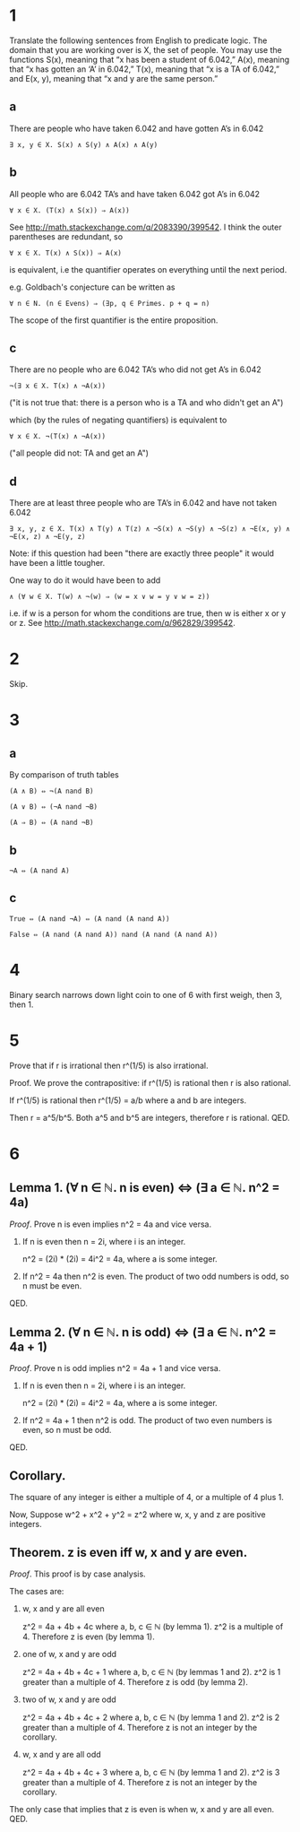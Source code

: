 # 1

Translate the following sentences from English to predicate logic. The domain
that you are working over is X, the set of people. You may use the functions
S(x), meaning that “x has been a student of 6.042,” A(x), meaning that “x has
gotten an ‘A’ in 6.042,” T(x), meaning that “x is a TA of 6.042,” and E(x, y),
meaning that “x and y are the same person.”

## a

There are people who have taken 6.042 and have gotten A’s in 6.042

    ∃ x, y ∈ X. S(x) ∧ S(y) ∧ A(x) ∧ A(y)

## b

All people who are 6.042 TA’s and have taken 6.042 got A’s in 6.042

    ∀ x ∈ X. (T(x) ∧ S(x)) ⇒ A(x))

See http://math.stackexchange.com/q/2083390/399542. I think the outer
parentheses are redundant, so 

    ∀ x ∈ X. T(x) ∧ S(x)) ⇒ A(x)

is equivalent, i.e the quantifier operates on everything until the next period.

e.g. Goldbach's conjecture can be written as

    ∀ n ∈ N. (n ∈ Evens) ⇒ (∃p, q ∈ Primes. p + q = n)

The scope of the first quantifier is the entire proposition.

## c

There are no people who are 6.042 TA’s who did not get A’s in 6.042

    ¬(∃ x ∈ X. T(x) ∧ ¬A(x))

("it is not true that: there is a person who is a TA and who didn't get an A")

which (by the rules of negating quantifiers) is equivalent to

    ∀ x ∈ X. ¬(T(x) ∧ ¬A(x))

("all people did not: TA and get an A")

## d

There are at least three people who are TA’s in 6.042 and have not taken 6.042

    ∃ x, y, z ∈ X. T(x) ∧ T(y) ∧ T(z) ∧ ¬S(x) ∧ ¬S(y) ∧ ¬S(z) ∧ ¬E(x, y) ∧ ¬E(x, z) ∧ ¬E(y, z)

Note: if this question had been "there are exactly three people" it would have
been a little tougher. 

One way to do it would have been to add

    ∧ (∀ w ∈ X. T(w) ∧ ¬(w) ⇒ (w = x ∨ w = y ∨ w = z))

i.e. if w is a person for whom the conditions are true, then w is either x or y
or z. See http://math.stackexchange.com/q/962829/399542.

# 2

Skip.

# 3

## a

By comparison of truth tables

    (A ∧ B) ⇔ ¬(A nand B)

    (A ∨ B) ⇔ (¬A nand ¬B)

    (A ⇒ B) ⇔ (A nand ¬B)

## b

    ¬A ⇔ (A nand A)

## c

    True ⇔ (A nand ¬A) ⇔ (A nand (A nand A))

    False ⇔ (A nand (A nand A)) nand (A nand (A nand A))

# 4

Binary search narrows down light coin to one of 6 with first weigh, then 3,
then 1.

# 5

Prove that if r is irrational then r^(1/5) is also irrational.

Proof. We prove the contrapositive: if r^(1/5) is rational then r is also
rational.

If r^(1/5) is rational then r^(1/5) = a/b where a and b are integers.

Then r = a^5/b^5. Both a^5 and b^5 are integers, therefore r is rational. QED.

# 6

## Lemma 1. (∀ n ∈ ℕ. n is even) ⇔ (∃ a ∈ ℕ. n^2 = 4a)

_Proof_. Prove n is even implies n^2 = 4a and vice versa.

 1. If n is even then n = 2i, where i is an integer.
 
    n^2 = (2i) * (2i) = 4i^2 = 4a, where a is some integer.

 2. If n^2 = 4a then n^2 is even. The product of two odd numbers is odd, so n
    must be even.

QED.

## Lemma 2. (∀ n ∈ ℕ. n is odd) ⇔ (∃ a ∈ ℕ. n^2 = 4a + 1)

_Proof_. Prove n is odd implies n^2 = 4a + 1 and vice versa.

 1. If n is even then n = 2i, where i is an integer.
 
    n^2 = (2i) * (2i) = 4i^2 = 4a, where a is some integer.

 2. If n^2 = 4a + 1 then n^2 is odd. The product of two even numbers is even,
    so n must be odd.

QED.

## Corollary.

The square of any integer is either a multiple of 4, or a multiple of 4 plus 1.

Now, Suppose w^2 + x^2 + y^2 = z^2 where w, x, y and z are positive integers. 

## Theorem. z is even iff w, x and y are even.

_Proof_. This proof is by case analysis. 

The cases are:

 1. w, x and y are all even

    z^2 = 4a + 4b + 4c where a, b, c ∈ ℕ (by lemma 1). z^2 is a multiple of 4.
    Therefore z is even (by lemma 1).

 3. one of w, x and y are odd

    z^2 = 4a + 4b + 4c + 1 where a, b, c ∈ ℕ (by lemmas 1 and 2). z^2 is
    1 greater than a multiple of 4. Therefore z is odd (by lemma 2).

 3. two of w, x and y are odd

    z^2 = 4a + 4b + 4c + 2 where a, b, c ∈ ℕ (by lemma 1 and 2). z^2 is 2
    greater than a multiple of 4. Therefore z is not an integer by the
    corollary.

 2. w, x and y are all odd

    z^2 = 4a + 4b + 4c + 3 where a, b, c ∈ ℕ (by lemma 1 and 2). z^2 is 3
    greater than a multiple of 4. Therefore z is not an integer by the
    corollary.

The only case that implies that z is even is when w, x and y are all even. QED.
